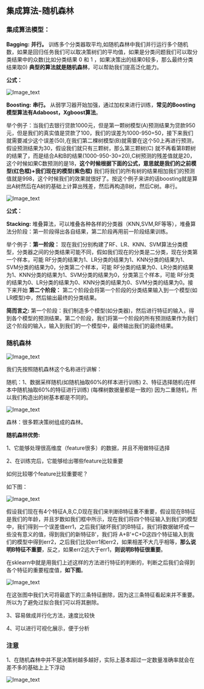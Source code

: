 ## 集成算法-随机森林

### 集成算法模型：

__Bagging:__ __并行。__ 训练多个分类器取平均,如随机森林中我们并行运行多个随机数，如果是回归任务我们可以取决策树们的平均值，如果是分类问题我们可以取分类结果中的众数(比如分类结果 0 和 1 ，如果决策出的结果0较多，那么最终分类结果取0) __典型的算法就是随机森林__，可以帮助我们提高泛化能力。

__公式：__

![Image_text](https://raw.githubusercontent.com/OneStepAndTwoSteps/data_mining_analysis/master/static/%E9%9A%8F%E6%9C%BA%E6%A3%AE%E6%9E%97/1.png)

__Boosting:__ __串行。__ 从弱学习器开始加强，通过加权来进行训练，__常见的Boosting模型算法有Adaboost，Xgboost算法__。

举个例子：当我们去银行贷款1000元，但是第一颗树模型(A)预测结果为贷款950元，但是我们的真实值是贷款了100，我们的误差为1000-950=50，接下来我们就需要减少这个误差(50),在我们第二棵树模型(B)就需要在这个50上再进行预测，假设预测结果为30，假设我们就只有三颗树，那么第三颗树(C) 就不再看第B颗树的结果了，而是结合A和B的结果(1000-950-30=20),C树预测的残差值就是20，这个时候如果C数预测的是18，__这个时候根据下面的公式，意思就是我们的之前模型(红色框)+我们现在的模型(紫色框)__ 我们将我们的所有树的结果相加我们的预测值就是998，这个时候我们的效果就很好了。按这个例子来讲的话boosting就是算出A树然后在A树的基础上计算出残差，然后再构造B树，然后C树。串行。

![Image_text](https://raw.githubusercontent.com/OneStepAndTwoSteps/data_mining_analysis/master/static/%E9%9A%8F%E6%9C%BA%E6%A3%AE%E6%9E%97/2.png)

__公式：__

__Stacking:__ 堆叠算法，可以堆叠各种各样的分类器（KNN,SVM,RF等等），堆叠算法分阶段：第一阶段得出各自结果，第二阶段再用前一阶段结果训练。

举个例子：__第一阶段：__ 现在我们分别构建了RF、LR、KNN、SVM算法分类模型，分类器之间的分类结果可能不同，假如我们现在的分类是二分类，现在分类第一个样本，可能 RF分类的结果为1、LR分类的结果为1、KNN分类的结果为1、SVM分类的结果为0，分类第二个样本，可能 RF分类的结果为0、LR分类的结果为1、KNN分类的结果为1、SVM分类的结果为0，分类第三个样本，可能 RF分类的结果为0、LR分类的结果为0、KNN分类的结果为0、SVM分类的结果为0。接下来开始 __第二个阶段：__ 第二个阶段会将第一个阶段的分类结果输入到一个模型(如LR模型)中，然后输出最终的分类结果。

__简而言之:__ 第一个阶段：我们制造多个模型(如分类器)，然后进行特征的输入，得到各个模型的预测结果。第二个阶段，我们将第一个阶段的所有预测结果作为我们这个阶段的输入，输入到我们的一个模型中，最终输出我们的最终结果。



### 随机森林

![Image_text](https://raw.githubusercontent.com/OneStepAndTwoSteps/data_mining_analysis/master/static/%E9%9A%8F%E6%9C%BA%E6%A3%AE%E6%9E%97/3.png)


我们先按照随机森林这个名称进行讲解：

随机：1、数据采样随机(如随机抽取60%的样本进行训练) 2、特征选择随机(在样本中随机抽取60%的特征进行训练) (每棵树数据量都是一致的) 因为二重随机，所以我们构造出的树基本都是不同的。

![Image_text](https://raw.githubusercontent.com/OneStepAndTwoSteps/data_mining_analysis/master/static/%E9%9A%8F%E6%9C%BA%E6%A3%AE%E6%9E%97/4.png)


森林：很多颗决策树组成的森林。


__随机森林优势:__ 

1、它能够处理很高维度（feature很多）的数据，并且不用做特征选择

2、在训练完后，它能够给出哪些feature比较重要

如何比较哪个feature比较重要呢？

如下图：

![Image_text](https://raw.githubusercontent.com/OneStepAndTwoSteps/data_mining_analysis/master/static/%E9%9A%8F%E6%9C%BA%E6%A3%AE%E6%9E%97/6.png)
    
假设我们现在有4个特征A,B,C,D现在我们来判断B特征重不重要，假设现在B特征是我们的年龄，并且岁数如我们框中所示，现在我们将四个特征输入到我们的模型中，我们得到一个误差值err1，之后我们破坏我们的B特征，我们将数据破坏成一些没有意义的值，得到我们的新特征B'，我们将 A+B'+C+D这四个特征输入到我们的模型中得到err2，之后我们比较err1和err2，如果相差不大几乎相等，__那么说明B特征不重要__，反之，如果err2远大于err1，__则说明B特征很重要__。

在sklearn中就是用我们上述这样的方法进行特征的判断的，判断之后我们会得到各个特征的重要程度值，__如下图__。

![Image_text](https://raw.githubusercontent.com/OneStepAndTwoSteps/data_mining_analysis/master/static/%E9%9A%8F%E6%9C%BA%E6%A3%AE%E6%9E%97/5.png)

在这张图中我们大可将最底下的三条特征删除，因为这三条特征看起来并不重要。所以为了避免过拟合我们可以将其删除。

3、容易做成并行化方法，速度比较快

4、可以进行可视化展示，便于分析



### 注意 

1、在随机森林中并不是决策树越多越好，实际上基本超过一定数量准确率就会在差不多的基础上上下浮动

![Image_text](https://raw.githubusercontent.com/OneStepAndTwoSteps/data_mining_analysis/master/static/%E9%9A%8F%E6%9C%BA%E6%A3%AE%E6%9E%97/7.png)


